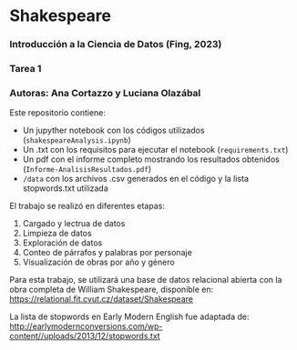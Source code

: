 # Shakespeare
### Introducción a la Ciencia de Datos (Fing, 2023)
### Tarea 1
### Autoras: Ana Cortazzo y Luciana Olazábal 

Este repositorio contiene:
- Un jupyther notebook con los códigos utilizados (`shakespeareAnalysis.ipynb`)
- Un .txt con los requisitos para ejecutar el notebook (`requirements.txt`)
- Un pdf con el informe completo mostrando los resultados obtenidos (`Informe-AnalisisResultados.pdf`)
- `/data` con los archivos .csv generados en el código y la lista stopwords.txt utilizada

El trabajo se realizó en diferentes etapas:
1. Cargado y lectrua de datos
2. Limpieza de datos
3. Exploración de datos
4. Conteo de párrafos y palabras por personaje
5. Visualización de obras por año y género

Para esta trabajo, se utilizará una base de datos relacional abierta con la obra completa de
William Shakespeare, disponible en: https://relational.fit.cvut.cz/dataset/Shakespeare

La lista de stopwords en Early Modern English fue adaptada de: http://earlymodernconversions.com/wp-content//uploads/2013/12/stopwords.txt
